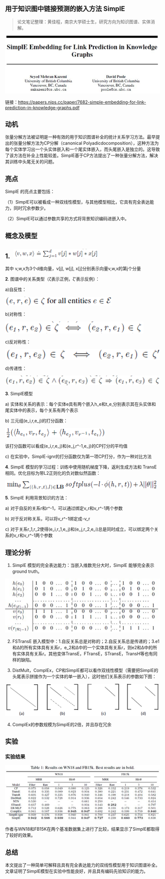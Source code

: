 
## 用于知识图中链接预测的嵌入方法 SimplE

> 论文笔记整理：黄佳程，南京大学硕士生，研究方向为知识图谱、实体消解。



![](img/用于知识图中链接预测的嵌入方法-SimplE.md_1.png)

链接：https://papers.nips.cc/paper/7682-simple-embedding-for-link-prediction-in-knowledge-graphs.pdf

## **动机**

张量分解方法被证明是一种有效的用于知识图谱补全的统计关系学习方法。最早提出的张量分解方法为CP分解（canonical Polyadicdocomposition），这种方法为每个实体学习出一个头实体嵌入和一个尾实体嵌入，而头尾嵌入是独立的。这导致了该方法在补全上性能较差。SimplE基于CP方法提出了一种张量分解方法，解决其训练中头尾无关的问题。


## **亮点**

SimplE 的亮点主要包括：

（1）SimplE可以被看成一种双线性模型，与其他模型相比，它具有完全表达能力，同时冗余参数少。

（2）SimplE可以通过参数共享的方式将背景知识编码进嵌入中。


## **概念及模型**

## **1**.  ![](img/用于知识图中链接预测的嵌入方法-SimplE.md_2.png) 

其中 v,w,x为3个d维向量，v[j], w[j], x[j]分别表示向量v,w,x的第j个分量

**2**. 图谱中的关系类型（ζ表示正例，ζ’表示反例）：

a)自反性：

![](img/用于知识图中链接预测的嵌入方法-SimplE.md_3.png)

b)对称性：

![](img/用于知识图中链接预测的嵌入方法-SimplE.md_4.png)

c)反对称性：

![](img/用于知识图中链接预测的嵌入方法-SimplE.md_5.png)

d)传递性：

![](img/用于知识图中链接预测的嵌入方法-SimplE.md_6.png)

**3**. SimplE模型

a) 实体和关系的表示：每个实体e具有两个嵌入h_e和t_e,分别表示其在头实体和尾实体中的表示，每个关系有两个表示

b) 三元组(e_i,r,e_j)的打分函数：

![](img/用于知识图中链接预测的嵌入方法-SimplE.md_7.png)

该打分函数可以看成(e_i,r,e_j)和(e_j,r^-1,e_j)的CP打分的平均值

c) 在实验中，SimplE-ignr的打分函数仅为第一项CP打分，作为一种对比方法



**4**. SimplE 模型的学习过程：训练中使用随机梯度下降，返利生成方法和 TransE 相同。优化目标为带L2正则化的负对数似然函数：

![](img/用于知识图中链接预测的嵌入方法-SimplE.md_8.png)

**5**. SimplE 利用背景知识的方法：

a) 对于自反的关系r和r^-1，可以通过绑定v_r和v_r^-1两个参数

b) 对于反对称关系，可以将v_r^-1绑定成-v_r

c) 对于关系r_1,r_2使得(e_i,r_1,e_j)和(e_j,r_2,e_i)总是同时成立，可以绑定两个关系的v_r和v_r^-1两个参数

## 理论分析

1. SimplE 模型的完全表达能力：当嵌入维数充分大时，SimplE 能够完全表示 ground truth。

![](img/用于知识图中链接预测的嵌入方法-SimplE.md_9.png)



2. FSTransE 嵌入模型中：1.自反关系总是对称的；2.自反关系总是传递的；3.e1和Δ的所有实体具有关系r，e_2和Δ中的一个实体具有关系r，则e2和Δ中的所有实体具有关系r。其他变体TransE，FTransE，STransE，TransH等也有同样的缺陷。

3. DistMult，ComplEx，CP和SimplE都可以看作双线性模型（需要把SimplE的头尾表示拼接作为一个实体的单一嵌入），这时他们关系表示的参数如下图：

![](img/用于知识图中链接预测的嵌入方法-SimplE.md_10.png)

4. ComplEx的参数规模为SimplE的2倍，并且存在冗余


## **实验**

### 实验结果

![](img/用于知识图中链接预测的嵌入方法-SimplE.md_11.png)

作者与WN18和FB15K在两个基准数据集上进行了比较，结果显示了SimplE都取得了较好的效果。

## 总结

本文提出了一种简单可解释且具有完全表达能力的双线性模型用于知识图谱补全。文章证明了SimplE模型在实验中性能良好，并且具有编码先验知识的能力。

